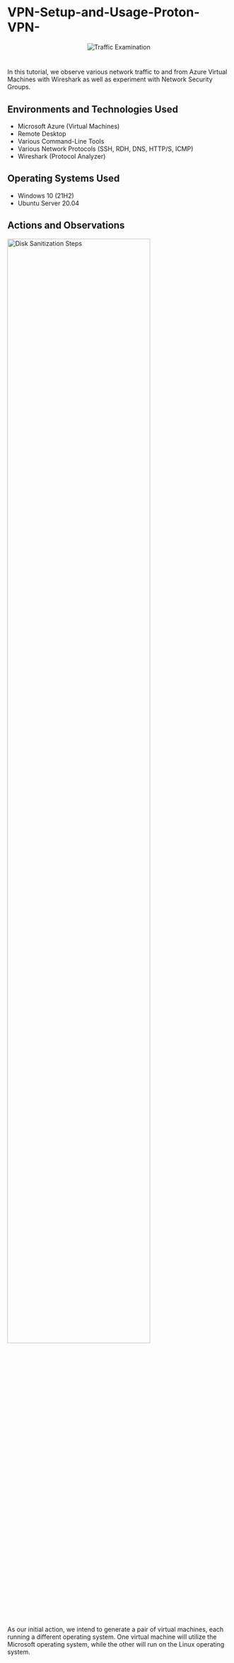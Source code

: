 # VPN-Setup-and-Usage-Proton-VPN-

<p align="center">
<img src="https://i.imgur.com/rffS7AI.png" alt="Traffic Examination"/>
</p>

<h1> </h1>
In this tutorial, we observe various network traffic to and from Azure Virtual Machines with Wireshark as well as experiment with Network Security Groups. <br />




<h2>Environments and Technologies Used</h2>

- Microsoft Azure (Virtual Machines)
- Remote Desktop
- Various Command-Line Tools
- Various Network Protocols (SSH, RDH, DNS, HTTP/S, ICMP)
- Wireshark (Protocol Analyzer)

<h2>Operating Systems Used </h2>

- Windows 10 (21H2)
- Ubuntu Server 20.04

<h2>Actions and Observations</h2>

<p>
<img src="https://i.imgur.com/upyqEZc.png" height="80%" width="80%" alt="Disk Sanitization Steps"/>
</p>
<p>
As our initial action, we intend to generate a pair of virtual machines, each running a different operating system. One virtual machine will utilize the Microsoft operating system, while the other will run on the Linux operating system.
</p>
<br />
